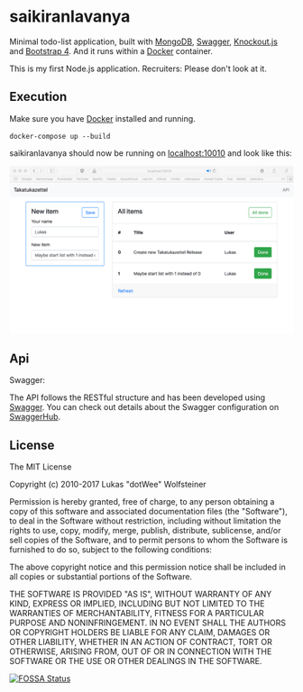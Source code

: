 # saikiranlavanya

Minimal todo-list application, built with [MongoDB](https://www.mongodb.com/), [Swagger](https://swagger.io/), [Knockout.js](http://knockoutjs.com/) and [Bootstrap 4](https://getbootstrap.com/). And it runs within a [Docker](https://www.docker.com/) container.

This is my first Node.js application. Recruiters: Please don't look at it.

## Execution

Make sure you have [Docker](https://www.docker.com/) installed and running.

    docker-compose up --build

saikiranlavanya should now be running on [localhost:10010](http://localhost:10010/) and look like this:

![Screenshot](docs/Screenshot.png "Screenshot")

## Api

Swagger:

The API follows the RESTful structure and has been developed using [Swagger](https://swagger.io/). You can check out details about the Swagger configuration on [SwaggerHub](https://app.swaggerhub.com/apis/dotWee/saikiranlavanya).

## License

The MIT License

Copyright (c) 2010-2017 Lukas "dotWee" Wolfsteiner

Permission is hereby granted, free of charge, to any person obtaining a copy
of this software and associated documentation files (the "Software"), to deal
in the Software without restriction, including without limitation the rights
to use, copy, modify, merge, publish, distribute, sublicense, and/or sell
copies of the Software, and to permit persons to whom the Software is
furnished to do so, subject to the following conditions:

The above copyright notice and this permission notice shall be included in
all copies or substantial portions of the Software.

THE SOFTWARE IS PROVIDED "AS IS", WITHOUT WARRANTY OF ANY KIND, EXPRESS OR
IMPLIED, INCLUDING BUT NOT LIMITED TO THE WARRANTIES OF MERCHANTABILITY,
FITNESS FOR A PARTICULAR PURPOSE AND NONINFRINGEMENT. IN NO EVENT SHALL THE
AUTHORS OR COPYRIGHT HOLDERS BE LIABLE FOR ANY CLAIM, DAMAGES OR OTHER
LIABILITY, WHETHER IN AN ACTION OF CONTRACT, TORT OR OTHERWISE, ARISING FROM,
OUT OF OR IN CONNECTION WITH THE SOFTWARE OR THE USE OR OTHER DEALINGS IN
THE SOFTWARE.

[![FOSSA Status](https://app.fossa.io/api/projects/git%2Bgithub.com%2FdotWee%2Fsaikiranlavanya.svg?type=large)](https://app.fossa.io/projects/git%2Bgithub.com%2FdotWee%2Fsaikiranlavanya?ref=badge_large)